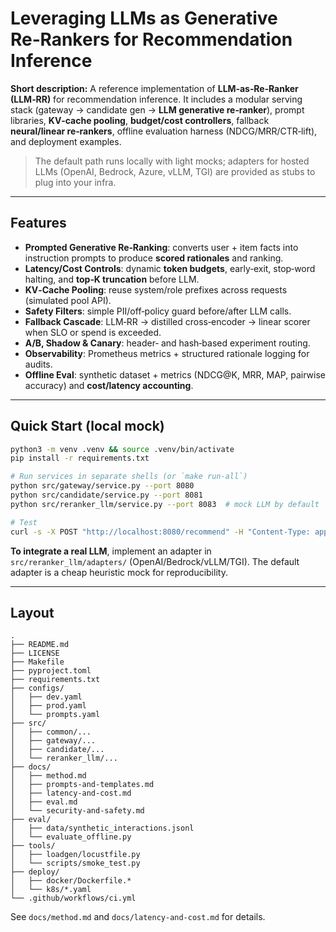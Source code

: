 # Leveraging LLMs as Generative Re‑Rankers for Recommendation Inference

**Short description:** A reference implementation of **LLM‑as‑Re‑Ranker (LLM‑RR)** for recommendation inference. It includes a modular serving stack (gateway → candidate gen → **LLM generative re‑ranker**), prompt libraries, **KV‑cache pooling**, **budget/cost controllers**, fallback **neural/linear re‑rankers**, offline evaluation harness (NDCG/MRR/CTR‑lift), and deployment examples.

> The default path runs locally with light mocks; adapters for hosted LLMs (OpenAI, Bedrock, Azure, vLLM, TGI) are provided as stubs to plug into your infra.

---

## Features
- **Prompted Generative Re‑Ranking**: converts user + item facts into instruction prompts to produce **scored rationales** and ranking.
- **Latency/Cost Controls**: dynamic **token budgets**, early‑exit, stop‑word halting, and **top‑K truncation** before LLM.
- **KV‑Cache Pooling**: reuse system/role prefixes across requests (simulated pool API).
- **Safety Filters**: simple PII/off‑policy guard before/after LLM calls.
- **Fallback Cascade**: LLM‑RR → distilled cross‑encoder → linear scorer when SLO or spend is exceeded.
- **A/B, Shadow & Canary**: header‑ and hash‑based experiment routing.
- **Observability**: Prometheus metrics + structured rationale logging for audits.
- **Offline Eval**: synthetic dataset + metrics (NDCG@K, MRR, MAP, pairwise accuracy) and **cost/latency accounting**.

---

## Quick Start (local mock)
```bash
python3 -m venv .venv && source .venv/bin/activate
pip install -r requirements.txt

# Run services in separate shells (or `make run-all`)
python src/gateway/service.py --port 8080
python src/candidate/service.py --port 8081
python src/reranker_llm/service.py --port 8083  # mock LLM by default

# Test
curl -s -X POST "http://localhost:8080/recommend" -H "Content-Type: application/json"   -d '{"user_id":"u42","query":"cozy mystery ebooks","topk":10}' | jq
```

**To integrate a real LLM**, implement an adapter in `src/reranker_llm/adapters/` (OpenAI/Bedrock/vLLM/TGI). The default adapter is a cheap heuristic mock for reproducibility.

---

## Layout
```
.
├── README.md
├── LICENSE
├── Makefile
├── pyproject.toml
├── requirements.txt
├── configs/
│   ├── dev.yaml
│   ├── prod.yaml
│   └── prompts.yaml
├── src/
│   ├── common/...
│   ├── gateway/...
│   ├── candidate/...
│   └── reranker_llm/...
├── docs/
│   ├── method.md
│   ├── prompts-and-templates.md
│   ├── latency-and-cost.md
│   ├── eval.md
│   └── security-and-safety.md
├── eval/
│   ├── data/synthetic_interactions.jsonl
│   └── evaluate_offline.py
├── tools/
│   ├── loadgen/locustfile.py
│   └── scripts/smoke_test.py
├── deploy/
│   ├── docker/Dockerfile.*
│   └── k8s/*.yaml
└── .github/workflows/ci.yml
```
See `docs/method.md` and `docs/latency-and-cost.md` for details.
